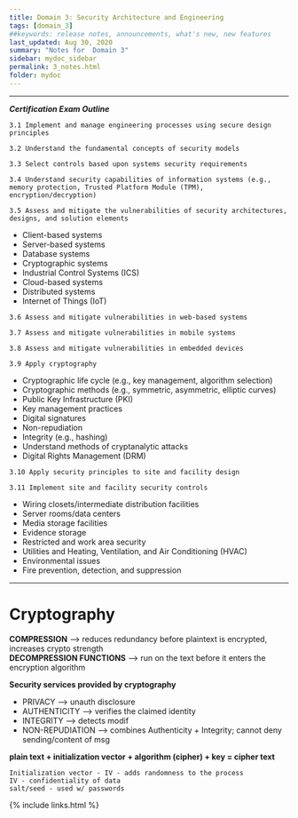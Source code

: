 ```yaml
---
title: Domain 3: Security Architecture and Engineering
tags: [domain_3]
##keywords: release notes, announcements, what's new, new features
last_updated: Aug 30, 2020
summary: "Notes for  Domain 3"
sidebar: mydoc_sidebar
permalink: 3_notes.html
folder: mydoc
---
```


------------------------------------------------------------------
**_Certification Exam Outline_**

`3.1 Implement and manage engineering processes using secure design principles`

`3.2 Understand the fundamental concepts of security models`

`3.3 Select controls based upon systems security requirements`

`3.4 Understand security capabilities of information systems (e.g., memory protection, Trusted
Platform Module (TPM), encryption/decryption)`

`3.5 Assess and mitigate the vulnerabilities of security architectures, designs, and solution
elements`
- Client-based systems
- Server-based systems
- Database systems
- Cryptographic systems
- Industrial Control Systems (ICS)
- Cloud-based systems
- Distributed systems
- Internet of Things (IoT)

`3.6 Assess and mitigate vulnerabilities in web-based systems`

`3.7 Assess and mitigate vulnerabilities in mobile systems`

`3.8 Assess and mitigate vulnerabilities in embedded devices`

`3.9 Apply cryptography`
- Cryptographic life cycle (e.g., key management, algorithm selection)
- Cryptographic methods (e.g., symmetric, asymmetric, elliptic curves)
- Public Key Infrastructure (PKI)
- Key management practices
- Digital signatures
- Non-repudiation
- Integrity (e.g., hashing)
- Understand methods of cryptanalytic attacks
- Digital Rights Management (DRM)

`3.10 Apply security principles to site and facility design`

`3.11 Implement site and facility security controls`
- Wiring closets/intermediate distribution facilities
- Server rooms/data centers
- Media storage facilities
- Evidence storage
- Restricted and work area security
- Utilities and Heating, Ventilation, and Air Conditioning (HVAC)
- Environmental issues
- Fire prevention, detection, and suppression
------------------------------------------------------------------


# Cryptography

**COMPRESSION** --> reduces redundancy before plaintext is encrypted, increases crypto strength \
**DECOMPRESSION FUNCTIONS** --> run on the text before it enters the encryption algorithm

**Security services provided by cryptography**
- PRIVACY --> unauth disclosure
- AUTHENTICITY --> verifies the claimed identity
- INTEGRITY --> detects modif
- NON-REPUDIATION --> combines Authenticity + Integrity; cannot deny sending/content of msg


**plain text + initialization vector + algorithm (cipher) + key = cipher text**
```
Initialization vector - IV - adds randomness to the process
IV - confidentiality of data
salt/seed - used w/ passwords
```

{% include links.html %}
